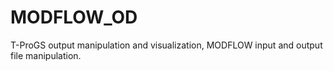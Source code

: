 # MODFLOW_OD
T-ProGS output manipulation and visualization, MODFLOW input and output file manipulation. 
